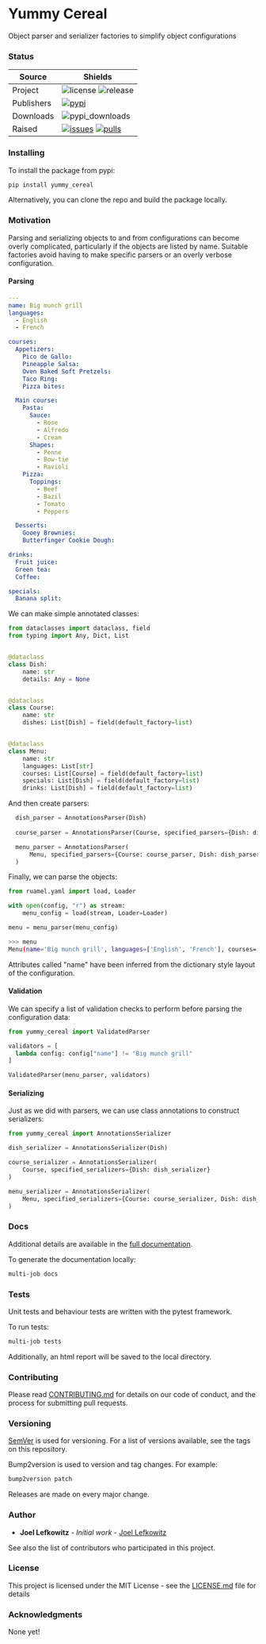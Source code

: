 # Yummy Cereal

Object parser and serializer factories to simplify object configurations

### Status

| Source     | Shields                                                        |
| ---------- | -------------------------------------------------------------- |
| Project    | ![license][license] ![release][release]                        |
| Publishers | [![pypi][pypi]][pypi_link]                                     |
| Downloads  | ![pypi_downloads][pypi_downloads]                              |
| Raised     | [![issues][issues]][issues_link] [![pulls][pulls]][pulls_link] |

### Installing

To install the package from pypi:

```bash
pip install yummy_cereal
```

Alternatively, you can clone the repo and build the package locally.

### Motivation

Parsing and serializing objects to and from configurations can become overly complicated, particularly if the objects are listed by name. Suitable factories avoid having to make specific parsers or an overly verbose configuration.

#### Parsing

```yaml
---
name: Big munch grill
languages:
  - English
  - French

courses:
  Appetizers:
    Pico de Gallo:
    Pineapple Salsa:
    Oven Baked Soft Pretzels:
    Taco Ring:
    Pizza bites:

  Main course:
    Pasta:
      Sauce:
        - Rose
        - Alfredo
        - Cream
      Shapes:
        - Penne
        - Bow-tie
        - Ravioli
    Pizza:
      Toppings:
        - Beef
        - Bazil
        - Tomato
        - Peppers

  Desserts:
    Gooey Brownies:
    Butterfinger Cookie Dough:

drinks:
  Fruit juice:
  Green tea:
  Coffee:

specials:
  Banana split:
```

We can make simple annotated classes:

```python
from dataclasses import dataclass, field
from typing import Any, Dict, List


@dataclass
class Dish:
    name: str
    details: Any = None


@dataclass
class Course:
    name: str
    dishes: List[Dish] = field(default_factory=list)


@dataclass
class Menu:
    name: str
    languages: List[str]
    courses: List[Course] = field(default_factory=list)
    specials: List[Dish] = field(default_factory=list)
    drinks: List[Dish] = field(default_factory=list)
```

And then create parsers:

```python
  dish_parser = AnnotationsParser(Dish)
  
  course_parser = AnnotationsParser(Course, specified_parsers={Dish: dish_parser})

  menu_parser = AnnotationsParser(
      Menu, specified_parsers={Course: course_parser, Dish: dish_parser}
  )
```

Finally, we can parse the objects:

```python
from ruamel.yaml import load, Loader

with open(config, "r") as stream:
    menu_config = load(stream, Loader=Loader)

menu = menu_parser(menu_config)
```

```bash
>>> menu
Menu(name='Big munch grill', languages=['English', 'French'], courses=[Course(name='Appetizers'...
```

Attributes called "name" have been inferred from the dictionary style layout of the configuration.

#### Validation

We can specify a list of validation checks to perform before parsing the configuration data:

```python
from yummy_cereal import ValidatedParser

validators = [
  lambda config: config["name"] != "Big munch grill"
]

ValidatedParser(menu_parser, validators)
```

#### Serializing

Just as we did with parsers, we can use class annotations to construct serializers:

```python
from yummy_cereal import AnnotationsSerializer

dish_serializer = AnnotationsSerializer(Dish)

course_serializer = AnnotationsSerializer(
    Course, specified_serializers={Dish: dish_serializer}
)

menu_serializer = AnnotationsSerializer(
    Menu, specified_serializers={Course: course_serializer, Dish: dish_serializer}
)
```

### Docs

Additional details are available in the [full documentation](https://yummy-cereal.readthedocs.io/en/latest/).

To generate the documentation locally:

```bash
multi-job docs
```

### Tests

Unit tests and behaviour tests are written with the pytest framework.

To run tests:

```bash
multi-job tests
```

Additionally, an html report will be saved to the local directory.


### Contributing

Please read [CONTRIBUTING.md](CONTRIBUTING.md) for details on our code of conduct, and the process for submitting pull requests.

### Versioning

[SemVer](http://semver.org/) is used for versioning. For a list of versions available, see the tags on this repository.

Bump2version is used to version and tag changes.
For example:

```bash
bump2version patch
```

Releases are made on every major change.

### Author

- **Joel Lefkowitz** - _Initial work_ - [Joel Lefkowitz](https://github.com/JoelLefkowitz)

See also the list of contributors who participated in this project.

### License

This project is licensed under the MIT License - see the [LICENSE.md](LICENSE.md) file for details

### Acknowledgments

None yet!

<!--- Table links --->

[license]: https://img.shields.io/github/license/joellefkowitz/yummy-cereal
[release]: https://img.shields.io/github/v/tag/joellefkowitz/yummy-cereal
[pypi_downloads]: https://img.shields.io/pypi/dw/yummy-cereal

[pypi]: https://img.shields.io/pypi/v/yummy-cereal "PyPi"
[pypi_link]: https://pypi.org/project/yummy-cereal

[issues]: https://img.shields.io/github/issues/joellefkowitz/yummy-cereal "Issues"
[issues_link]: https://github.com/JoelLefkowitz/yummy-cereal/issues

[pulls]: https://img.shields.io/github/issues-pr/joellefkowitz/yummy-cereal "Pull requests"
[pulls_link]: https://github.com/JoelLefkowitz/yummy-cereal/pulls
